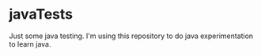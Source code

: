 # javaTests
Just some java testing.
I'm using this repository to do java experimentation to learn java.
